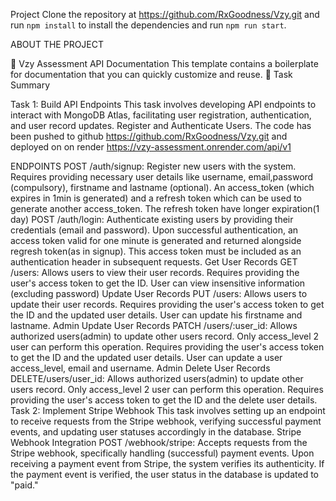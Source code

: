 Project
Clone the repository at https://github.com/RxGoodness/Vzy.git and run `npm install` to install the dependencies and run `npm run start`.

ABOUT THE PROJECT

📄 Vzy Assessment API Documentation
This template contains a boilerplate for documentation that you can quickly customize and reuse.
🔖 Task Summary

Task 1: Build API Endpoints This task involves developing API endpoints to interact with MongoDB Atlas, facilitating user registration, authentication, and user record updates. Register and Authenticate Users.
The code has been pushed to github https://github.com/RxGoodness/Vzy.git
and deployed on on render https://vzy-assessment.onrender.com/api/v1

ENDPOINTS
POST /auth/signup: Register new users with the system. Requires providing necessary user details like username, email,password (compulsory), firstname and lastname (optional). An access_token (which expires in 1min is generated) and a refresh token which can be used to generate another access_token. The refresh token have longer expiration(1 day)
POST /auth/login: Authenticate existing users by providing their credentials (email and password). Upon successful authentication, an access token valid for one minute is generated and returned alongside regresh token(as in signup). This access token must be included as an authentication header in subsequent requests.
Get User Records GET /users: Allows users to view their user records. Requires providing the user's access token to get the ID. User can view insensitive information (excluding password)
Update User Records PUT /users: Allows users to update their user records. Requires providing the user's access token to get the ID and the updated user details. User can update his firstname and lastname.
Admin Update User Records PATCH /users/:user_id: Allows authorized users(admin) to update other users record. Only access_level 2 user can perform this operation. Requires providing the user's access token to get the ID and the updated user details. User can update a user access_level, email and username.
Admin Delete User Records DELETE/users/user_id: Allows authorized users(admin) to update other users record. Only access_level 2 user can perform this operation. Requires providing the user's access token to get the ID and the delete user details.
Task 2: Implement Stripe Webhook
This task involves setting up an endpoint to receive requests from the Stripe webhook, verifying successful payment events, and updating user statuses accordingly in the database. Stripe Webhook Integration POST /webhook/stripe: Accepts requests from the Stripe webhook, specifically handling (successful) payment events. Upon receiving a payment event from Stripe, the system verifies its authenticity. If the payment event is verified, the user status in the database is updated to "paid."


